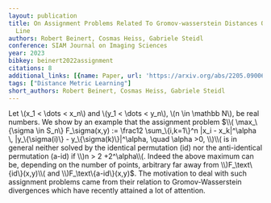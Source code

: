 ```yaml
---
layout: publication
title: On Assignment Problems Related To Gromov-wasserstein Distances On The Real
  Line
authors: Robert Beinert, Cosmas Heiss, Gabriele Steidl
conference: SIAM Journal on Imaging Sciences
year: 2023
bibkey: beinert2022assignment
citations: 8
additional_links: [{name: Paper, url: 'https://arxiv.org/abs/2205.09006'}]
tags: ["Distance Metric Learning"]
short_authors: Robert Beinert, Cosmas Heiss, Gabriele Steidl
---
```

Let \\(x_1 < \dots < x_n\\) and \\(y_1 < \dots < y_n\\), \\(n \in \mathbb N\\), be real
numbers. We show by an example that the assignment problem $\\( \max_\{\sigma \in
S_n\} F_\sigma(x,y) := \frac12 \sum_\{i,k=1\}^n |x_i - x_k|^\alpha \,
|y_\{\sigma(i)\} - y_\{\sigma(k)\}|^\alpha, \quad \alpha >0, \\)\\( is in general
neither solved by the identical permutation (id) nor the anti-identical
permutation (a-id) if \\)n > 2 +2^\alpha\\(. Indeed the above maximum can be,
depending on the number of points, arbitrary far away from \\)F_\text\{id\}(x,y)\\(
and \\)F_\text\{a-id\}(x,y)$. The motivation to deal with such assignment problems
came from their relation to Gromov-Wasserstein divergences which have recently
attained a lot of attention.